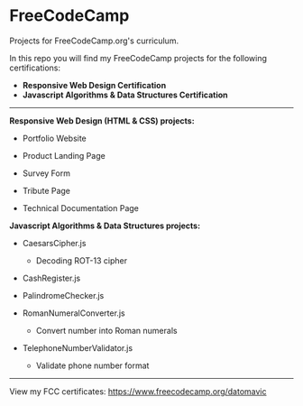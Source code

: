 # FreeCodeCamp #
Projects for FreeCodeCamp.org's curriculum.

In this repo you will find my FreeCodeCamp projects for the following certifications:

* **Responsive Web Design Certification**
* **Javascript Algorithms & Data Structures Certification**
-----
**Responsive Web Design (HTML & CSS) projects:**

* Portfolio Website

* Product Landing Page

* Survey Form

* Tribute Page

* Technical Documentation Page

**Javascript Algorithms & Data Structures projects:**

* CaesarsCipher.js

	* Decoding ROT-13 cipher

* CashRegister.js

* PalindromeChecker.js

* RomanNumeralConverter.js

	* Convert number into Roman numerals

* TelephoneNumberValidator.js

	* Validate phone number format

-----

View my FCC certificates: https://www.freecodecamp.org/datomavic